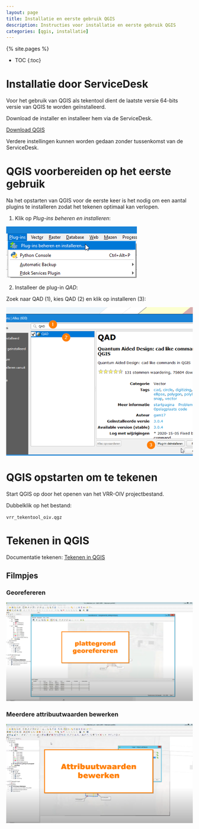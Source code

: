 ```yaml
---
layout: page
title: Installatie en eerste gebruik QGIS
description: Instructies voor installatie en eerste gebruik QGIS
categories: [qgis, installatie]
---
```


{% site.pages %}

* TOC
{:toc}


# Installatie door ServiceDesk

Voor het gebruik van QGIS als tekentool dient de laatste versie 64-bits versie van QGIS te worden geïnstalleerd. 

Download de installer en installeer hem via de ServiceDesk.

[Download QGIS](https://qgis.org/nl/site/forusers/download.html)

Verdere instellingen kunnen worden gedaan zonder tussenkomst van de ServiceDesk.

# QGIS voorbereiden op het eerste gebruik

Na het opstarten van QGIS voor de eerste keer is het nodig om een aantal plugins te installeren zodat het tekenen optimaal kan verlopen.

1. Klik op *Plug-ins beheren en installeren*:

![alt text](./assets/install_plugins.png "Klik op Plug-ins beheren en installeren...")

2. Installeer de plug-in *QAD*:

Zoek naar QAD (1), kies QAD (2) en klik op installeren (3):

![alt text](./assets/install_plugin.png "Klik op Plug-ins beheren en installeren...")

# QGIS opstarten om te tekenen

Start QGIS op door het openen van het VRR-OIV projectbestand.

Dubbelklik op het bestand:

`vrr_tekentool_oiv.qgz`

# Tekenen in QGIS

Documentatie tekenen: [Tekenen in QGIS](tekenen.md)

## Filmpjes

### Georefereren

[![alt text](./assets/vid_1_georef.png "Klik op Plug-ins beheren en installeren...")](https://drive.google.com/file/d/1RdJxin4Cqh198Gyeop96C9AFEnxvzMUT/view)

### Meerdere attribuutwaarden bewerken

[![alt text](./assets/vid_2_attribuut.png "Klik op Plug-ins beheren en installeren...")](https://drive.google.com/file/d/1zFotGdZtFwKbtgOK8O_w2TfM0Au5nmYu/view)